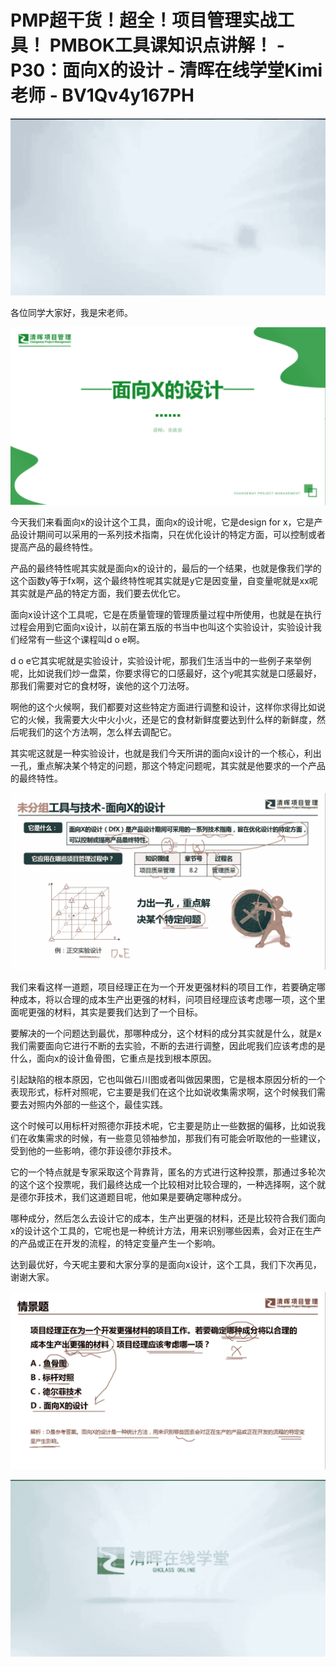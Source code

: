 # PMP超干货！超全！项目管理实战工具！ PMBOK工具课知识点讲解！ - P30：面向X的设计 - 清晖在线学堂Kimi老师 - BV1Qv4y167PH

![](img/c6d722e6e2aaf47a1a98c7a21c676364_0.png)

各位同学大家好，我是宋老师。

![](img/c6d722e6e2aaf47a1a98c7a21c676364_2.png)

今天我们来看面向x的设计这个工具，面向x的设计呢，它是design for x，它是产品设计期间可以采用的一系列技术指南，只在优化设计的特定方面，可以控制或者提高产品的最终特性。

产品的最终特性呢其实就是面向x的设计的，最后的一个结果，也就是像我们学的这个函数y等于fx啊，这个最终特性呢其实就是y它是因变量，自变量呢就是xx呢其实就是产品的特定方面，我们要去优化它。

面向x设计这个工具呢，它是在质量管理的管理质量过程中所使用，也就是在执行过程会用到它面向x设计，以前在第五版的书当中也叫这个实验设计，实验设计我们经常有一些这个课程叫d o e啊。

d o e它其实呢就是实验设计，实验设计呢，那我们生活当中的一些例子来举例呢，比如说我们炒一盘菜，你要求得它的口感最好，这个y呢其实就是口感最好，那我们需要对它的食材呀，诶他的这个刀法呀。

啊他的这个火候啊，我们都要对这些特定方面进行调整和设计，这样你求得比如说它的火候，我需要大火中火小火，还是它的食材新鲜度要达到什么样的新鲜度，然后呢我们的这个方法啊，怎么样去调配它。

其实呢这就是一种实验设计，也就是我们今天所讲的面向x设计的一个核心，利出一孔，重点解决某个特定的问题，那这个特定问题呢，其实就是他要求的一个产品的最终特性。



![](img/c6d722e6e2aaf47a1a98c7a21c676364_4.png)

我们来看这样一道题，项目经理正在为一个开发更强材料的项目工作，若要确定哪种成本，将以合理的成本生产出更强的材料，问项目经理应该考虑哪一项，这个里面呢更强的材料，其实是要我们达到了一个目标。

要解决的一个问题达到最优，那哪种成分，这个材料的成分其实就是什么，就是x我们需要面向它进行不断的去实验，不断的去进行调整，因此呢我们应该考虑的是什么，面向x的设计鱼骨图，它重点是找到根本原因。

引起缺陷的根本原因，它也叫做石川图或者叫做因果图，它是根本原因分析的一个表现形式，标杆对照呢，它主要是我们在这个比如说收集需求啊，这个时候我们需要去对照内外部的一些这个，最佳实践。

这个时候可以用标杆对照德尔菲技术呢，它主要是防止一些数据的偏移，比如说我们在收集需求的时候，有一些意见领袖参加，那我们有可能会听取他的一些建议，受到他的一些影响，德尔菲设德尔菲技术。

它的一个特点就是专家采取这个背靠背，匿名的方式进行这种投票，那通过多轮次的这个这个投票呢，我们最终达成一个比较相对比较合理的，一种选择啊，这个就是德尔菲技术，我们这道题目呢，他如果是要确定哪种成分。

哪种成分，然后怎么去设计它的成本，生产出更强的材料，还是比较符合我们面向x的设计这个工具的，它呢也是一种统计方法，用来识别哪些因素，会对正在生产的产品或正在开发的流程，的特定变量产生一个影响。

达到最优好，今天呢主要和大家分享的是面向x设计，这个工具，我们下次再见，谢谢大家。

![](img/c6d722e6e2aaf47a1a98c7a21c676364_6.png)

![](img/c6d722e6e2aaf47a1a98c7a21c676364_7.png)